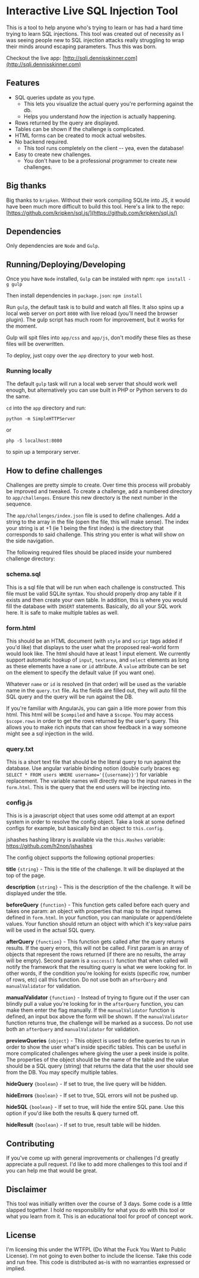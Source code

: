 # Interactive Live SQL Injection Tool

This is a tool to help anyone who's trying to learn or has had a hard time 
trying to learn SQL injections. This tool was created out of necessity as I was 
seeing people new to SQL injection attacks really struggling to wrap their minds 
around escaping parameters. Thus this was born.

Checkout the live app: 
[http://sqli.dennisskinner.com](http://sqli.dennisskinner.com)

## Features
- SQL queries update as you type.
    + This lets you visualize the actual query you're performing against the db.
    + Helps you understand _how_ the injection is actually happening.
- Rows returned by the query are displayed.
- Tables can be shown if the challenge is complicated.
- HTML forms can be created to mock actual websites.
- No backend required.
    + This tool runs completely on the client -- yea, even the database!
- Easy to create new challenges.
    + You don't have to be a professional programmer to create new challenges.

## Big thanks
Big thanks to `kripken`. Without their work compiling SQLite into JS, it would 
have been much more difficult to build this tool. Here's a link to the repo: 
[https://github.com/kripken/sql.js/](https://github.com/kripken/sql.js/)

## Dependencies
Only dependencies are `Node` and `Gulp`. 

## Running/Deploying/Developing 
Once you have `Node` installed, `Gulp` can be instaled with npm: 
`npm install -g gulp`

Then install dependencies in `package.json`: `npm install`

Run `gulp`, the default task is to build and watch all files. It also spins up
a local web server on port `8080` with live reload (you'll need the browser 
plugin). The gulp script has much room for improvement, but it works for the 
moment.

Gulp will spit files into `app/css` and `app/js`, don't modify these files as 
these files will be overwritten.

To deploy, just copy over the `app` directory to your web host. 

### Running locally
The default `gulp` task will run a local web server that should work well enough,
but alternatively you can use built in PHP or Python servers to do the same.
 
`cd` into the `app` directory and run:

`python -m SimpleHTTPServer`

or

`php -S localhost:8080`

to spin up a temporary server.


## How to define challenges
Challenges are pretty simple to create. Over time this process will probably be 
improved and tweaked. To create a challenge, add a numbered directory to 
`app/challenges`. Ensure this new directory is the next number in the sequence.

The `app/challenges/index.json` file is used to define challenges. Add a string 
to the array in the file (open the file, this will make sense). The index your 
string is at +1 (ie 1 being the first index) is the directory that corresponds 
to said challenge. This string you enter is what will show on the side 
navigation.

The following required files should be placed inside your numbered challenge 
directory:

### schema.sql
This is a sql file that will be run when each challenge is constructed. This 
file must be valid SQLite syntax. You should properly drop any table if it 
exists and then create your own table. In addition, this is where you would fill
the database with `INSERT` statements. Basically, do all your SQL work here. It 
is safe to make multiple tables as well. 

### form.html
This should be an HTML document (with `style` and `script` tags added if you'd
like) that displays to the user what the proposed real-world form would look 
like. The html should have at least 1 input element. We currently support 
automatic hookup of `input`, `textarea`, and `select` elements as long as these 
elements have a `name` or `id` attribute. A `value` attribute can be set on the 
element to specify the default value (if you want one). 

Whatever `name` or `id` is resolved (in that order) will be used as the variable 
name in the `query.txt` file. As the fields are filled out, they will auto fill 
the SQL query and the query will be run against the DB. 

If you're familiar with AngularJs, you can gain a litle more power from this 
html. This html will be `$compiled` and have a `$scope`. You may access  
`$scope.rows` in order to get the rows returned by the user's query. 
This allows you to make rich inputs that can show feedback in a way someone 
might see a sql injection in the wild.

### query.txt
This is a short text file that should be the literal query to run against the 
database. Use angular variable binding notion (double curly braces eg: 
`SELECT * FROM users WHERE username='{{username}}'`) for 
variable replacement. The variable names will directly map to the input names in
the `form.html`. This is the query that the end users will be injecting into.

### config.js
This is is a javascript object that uses some odd attempt at an export system 
in order to resolve the config object. Take a look at some defined 
configs for example, but basically bind an object to `this.config`. 

jshashes hashing library is available via the `this.Hashes` variable:
https://github.com/h2non/jshashes

The config object supports the following optional properties:

**title** `{string}` - This is the title of the challenge. It will be displayed 
at the top of the page.

**description** `{string}` - This is the description of the the challenge. It
will be displayed under the title.

**beforeQuery** `{function}` - This function gets called before each query and 
takes one param: an object with properties that map to the input names defined 
in `form.html`. In your function, you can manipulate or append/delete values. 
Your function should return an object with which it's key:value pairs will be 
used in the actual SQL query.

**afterQuery** `{function}` - This function gets called after the query returns 
results. If the query errors, this will not be called. First param is an 
array of objects that represent the rows returned (if there are no results, the 
array will be empty). Second param is a `success()` function that when called 
will notify the framework that the resulting query is what we were looking for.
In other words, if the condition you're looking for exists (specific row, 
number of rows, etc) call this function. Do not use both an `afterQuery` and 
`manualValidator` for validation.

**manualValidator** `{function}` - Instead of trying to figure out if the user 
can blindly pull a value you're looking for in the `afterQuery` function, you 
can make them enter the flag manually. If the `manualValidator` function is 
defined, an input box above the form will be shown. If the `manualValidator` 
function returns true, the challenge will be marked as a success. Do not use 
both an `afterQuery` and `manualValidator` for validation.

**previewQueries** `{object}` - This object is used to define queries to run 
in order to show the user what's inside specific tables. This can be useful in 
more complicated challenges where giving the user a peek inside is polite. The 
properties of the object should be the name of the table and the value should be
a SQL query (string) that returns the data that the user should see from the DB.
You may specify multiple tables.

**hideQuery** `{boolean}` - If set to true, the live query will be hidden.

**hideErrors** `{boolean}` - If set to true, SQL errors will not be pushed up.

**hideSQL** `{boolean}` - If set to true, will hide the entire SQL pane. Use 
this option if you'd like both the results & query turned off.

**hideResult** `{boolean}` - If set to true, result table will be hidden.


## Contributing
If you've come up with general improvements or challenges I'd greatly appreciate
a pull request. I'd like to add more challenges to this tool and if you can help
me that would be great. 

## Disclaimer
This tool was initially written over the course of 3 days. Some code is a 
little slapped together. I hold no responsibility for what you do with this 
tool or what you learn from it. This is an educational tool for proof of 
concept work.

## License
I'm licensing this under the WTFPL (Do What the Fuck You Want to Public License).
I'm not going to even bother to include the license. Take this code and run free. 
This code is distributed as-is with no warranties expressed or implied.  
